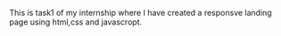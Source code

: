 This is task1 of my internship where I have created a responsve landing page using html,css and javascropt.
